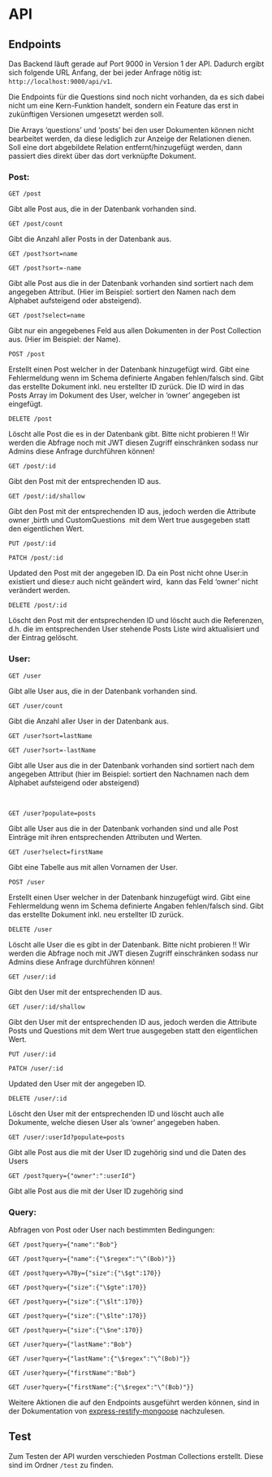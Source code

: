 API
===


Endpoints
---------

Das Backend läuft gerade auf Port 9000 in Version 1 der API. Dadurch
ergibt sich folgende URL Anfang, der bei jeder Anfrage nötig ist:
`http://localhost:9000/api/v1`.

Die Endpoints für die Questions sind noch nicht vorhanden, da es sich
dabei nicht um eine Kern-Funktion handelt, sondern ein Feature das erst
in zukünftigen Versionen umgesetzt werden soll.

Die Arrays ‘questions’ und ‘posts’ bei den user Dokumenten können nicht
bearbeitet werden, da diese lediglich zur Anzeige der Relationen dienen.
Soll eine dort abgebildete Relation entfernt/hinzugefügt werden, dann
passiert dies direkt über das dort verknüpfte Dokument.

### Post:

`GET /post`

Gibt alle Post aus, die in der Datenbank vorhanden sind.

`GET /post/count`

Gibt die Anzahl aller Posts in der Datenbank aus.

`GET /post?sort=name`

`GET /post?sort=-name`

Gibt alle Post aus die in der Datenbank vorhanden sind sortiert nach dem
angegeben Attribut. (Hier im Beispiel: sortiert den Namen nach dem
Alphabet aufsteigend oder absteigend).

`GET /post?select=name`

Gibt nur ein angegebenes Feld aus allen Dokumenten in der Post
Collection aus. (Hier im Beispiel: der Name). 

`POST /post`

Erstellt einen Post welcher in der Datenbank hinzugefügt wird. Gibt eine
Fehlermeldung wenn im Schema definierte Angaben fehlen/falsch sind. Gibt
das erstellte Dokument inkl. neu erstellter ID zurück. Die ID wird in
das Posts Array im Dokument des User, welcher in ‘owner’ angegeben ist
eingefügt.

`DELETE /post`

Löscht alle Post die es in der Datenbank gibt. Bitte nicht probieren !!
Wir werden die Abfrage noch mit JWT diesen Zugriff einschränken sodass
nur Admins diese Anfrage durchführen können!

`GET /post/:id`

Gibt den Post mit der entsprechenden ID aus.

`GET /post/:id/shallow`

Gibt den Post mit der entsprechenden ID aus, jedoch werden die Attribute
owner ,birth und CustomQuestions  mit dem Wert true ausgegeben statt den
eigentlichen Wert.

`PUT /post/:id`

`PATCH /post/:id`

Updated den Post mit der angegeben ID. Da ein Post nicht ohne User:in
existiert und diese:r auch nicht geändert wird,  kann das Feld ‘owner’
nicht verändert werden.

`DELETE /post/:id`

Löscht den Post mit der entsprechenden ID und löscht auch die
Referenzen, d.h. die im entsprechenden User stehende Posts Liste wird
aktualisiert und der Eintrag gelöscht.

### User:

`GET /user`

Gibt alle User aus, die in der Datenbank vorhanden sind.

`GET /user/count`

Gibt die Anzahl aller User in der Datenbank aus.

`GET /user?sort=lastName`

`GET /user?sort=-lastName`

Gibt alle User aus die in der Datenbank vorhanden sind sortiert nach dem
angegeben Attribut (hier im Beispiel: sortiert den Nachnamen nach dem
Alphabet aufsteigend oder absteigend)

 

`GET /user?populate=posts`

Gibt alle User aus die in der Datenbank vorhanden sind und alle Post
Einträge mit ihren entsprechenden Attributen und Werten.

`GET /user?select=firstName`

Gibt eine Tabelle aus mit allen Vornamen der User.

`POST /user`

Erstellt einen User welcher in der Datenbank hinzugefügt wird. Gibt eine
Fehlermeldung wenn im Schema definierte Angaben fehlen/falsch sind. Gibt
das erstellte Dokument inkl. neu erstellter ID zurück.

`DELETE /user`

Löscht alle User die es gibt in der Datenbank. Bitte nicht probieren !!
Wir werden die Abfrage noch mit JWT diesen Zugriff einschränken sodass
nur Admins diese Anfrage durchführen können!  

`GET /user/:id`

Gibt den User mit der entsprechenden ID aus.

`GET /user/:id/shallow`

Gibt den User mit der entsprechenden ID aus, jedoch werden die Attribute
Posts und Questions mit dem Wert true ausgegeben statt den eigentlichen
Wert.

`PUT /user/:id`

`PATCH /user/:id`

Updated den User mit der angegeben ID.

`DELETE /user/:id`

Löscht den User mit der entsprechenden ID und löscht auch alle
Dokumente, welche diesen User als ‘owner’ angegeben haben.

`GET /user/:userId?populate=posts`

Gibt alle Post aus die mit der User ID zugehörig sind und die Daten des
Users

`GET /post?query={"owner":":userId"}`

Gibt alle Post aus die mit der User ID zugehörig sind

### Query:

Abfragen von Post oder User nach bestimmten Bedingungen:

`GET /post?query={"name":"Bob"}`

`GET /post?query={"name":{"\$regex":"\^(Bob)"}}`

`GET /post?query=%7By={"size":{"\$gt":170}}`

`GET /post?query={"size":{"\$gte":170}}`

`GET /post?query={"size":{"\$lt":170}}`

`GET /post?query={"size":{"\$lte":170}}`

`GET /post?query={"size":{"\$ne":170}}`

`GET /user?query={"lastName":"Bob"}`

`GET /user?query={"lastName":{"\$regex":"\^(Bob)"}}`

`GET /user?query={"firstName":"Bob"}`

`GET /user?query={"firstName":{"\$regex":"\^(Bob)"}}`

Weitere Aktionen die auf den Endpoints ausgeführt werden können, sind in
der Dokumentation von
[express-restify-mongoose](https://www.google.com/url?q=https://florianholzapfel.github.io/express-restify-mongoose/&sa=D&ust=1592302535313000) nachzulesen.

Test
----

Zum Testen der API wurden verschieden Postman Collections erstellt. Diese sind im Ordner `/test` zu finden.
